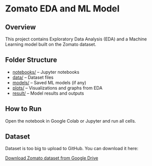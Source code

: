 # Zomato EDA and ML Model

## Overview
This project contains Exploratory Data Analysis (EDA) and a Machine Learning model built on the Zomato dataset.

## Folder Structure
- [notebooks/](notebooks/) – Jupyter notebooks
- [data/](data/) – Dataset files
- [models/](models/) – Saved ML models (if any)
- [plots/](plots/) – Visualizations and graphs from EDA
- [result/](result/) – Model results and outputs

## How to Run
Open the notebook in Google Colab or Jupyter and run all cells.

## Dataset

Dataset is too big to upload to GitHub. You can download it here:

[Download Zomato dataset from Google Drive](https://drive.google.com/file/d/1XtwdPLLNdIOMI5xps5z2sQFuCryNATbE/view?usp=sharing)
